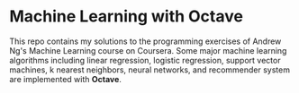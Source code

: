 # Machine Learning with Octave

This repo contains my solutions to the programming exercises of Andrew Ng's Machine Learning course on Coursera. Some major machine learning algorithms including linear regression, logistic regression, support vector machines, k nearest neighbors, neural networks, and recommender system are implemented with **Octave**. 
